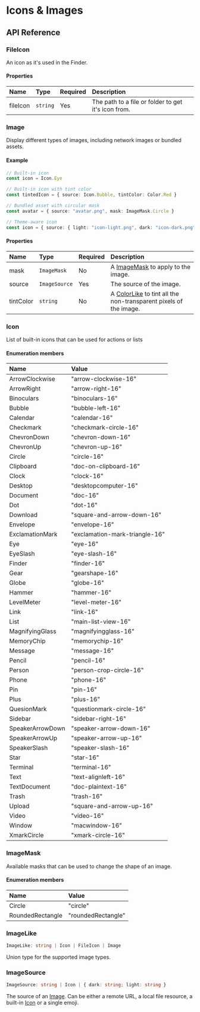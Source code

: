 # Icons & Images

## API Reference

### FileIcon

An icon as it's used in the Finder.

#### Properties

| Name | Type | Required | Description |
| :--- | :--- | :--- | :--- |
| fileIcon | `string` | Yes | The path to a file or folder to get it's icon from. |

### Image

Display different types of images, including network images or bundled assets.

#### Example

```typescript
// Built-in icon
const icon = Icon.Eye

// Built-in icon with tint color
const tintedIcon = { source: Icon.Bubble, tintColor: Color.Red }

// Bundled asset with circular mask
const avatar = { source: "avatar.png", mask: ImageMask.Circle }

// Theme-aware icon
const icon = { source: { light: "icon-light.png", dark: "icon-dark.png" }}
```

#### Properties

| Name | Type | Required | Description |
| :--- | :--- | :--- | :--- |
| mask | `ImageMask` | No | A [ImageMask](../user-interface/icons-and-images.md#imagemask) to apply to the image. |
| source | `ImageSource` | Yes | The source of the image. |
| tintColor | `string` | No | A [ColorLike](../user-interface/colors.md#colorlike) to tint all the non-transparent pixels of the image. |

### Icon

List of built-in icons that can be used for actions or lists

#### Enumeration members

| Name | Value |
| :--- | :--- |
| ArrowClockwise | "arrow-clockwise-16" |
| ArrowRight | "arrow-right-16" |
| Binoculars | "binoculars-16" |
| Bubble | "bubble-left-16" |
| Calendar | "calendar-16" |
| Checkmark | "checkmark-circle-16" |
| ChevronDown | "chevron-down-16" |
| ChevronUp | "chevron-up-16" |
| Circle | "circle-16" |
| Clipboard | "doc-on-clipboard-16" |
| Clock | "clock-16" |
| Desktop | "desktopcomputer-16" |
| Document | "doc-16" |
| Dot | "dot-16" |
| Download | "square-and-arrow-down-16" |
| Envelope | "envelope-16" |
| ExclamationMark | "exclamation-mark-triangle-16" |
| Eye | "eye-16" |
| EyeSlash | "eye-slash-16" |
| Finder | "finder-16" |
| Gear | "gearshape-16" |
| Globe | "globe-16" |
| Hammer | "hammer-16" |
| LevelMeter | "level-meter-16" |
| Link | "link-16" |
| List | "main-list-view-16" |
| MagnifyingGlass | "magnifyingglass-16" |
| MemoryChip | "memorychip-16" |
| Message | "message-16" |
| Pencil | "pencil-16" |
| Person | "person-crop-circle-16" |
| Phone | "phone-16" |
| Pin | "pin-16" |
| Plus | "plus-16" |
| QuesionMark | "questionmark-circle-16" |
| Sidebar | "sidebar-right-16" |
| SpeakerArrowDown | "speaker-arrow-down-16" |
| SpeakerArrowUp | "speaker-arrow-up-16" |
| SpeakerSlash | "speaker-slash-16" |
| Star | "star-16" |
| Terminal | "terminal-16" |
| Text | "text-alignleft-16" |
| TextDocument | "doc-plaintext-16" |
| Trash | "trash-16" |
| Upload | "square-and-arrow-up-16" |
| Video | "video-16" |
| Window | "macwindow-16" |
| XmarkCircle | "xmark-circle-16" |

### ImageMask

Available masks that can be used to change the shape of an image.

#### Enumeration members

| Name | Value |
| :--- | :--- |
| Circle | "circle" |
| RoundedRectangle | "roundedRectangle" |

### ImageLike

```typescript
ImageLike: string | Icon | FileIcon | Image
```

Union type for the supported image types.

### ImageSource

```typescript
ImageSource: string | Icon | { dark: string; light: string }
```

The source of an [Image](../user-interface/icons-and-images.md#image). Can be either a remote URL, a local file resource, a built-in [Icon](../user-interface/icons-and-images.md#icon) or
a single emoji.
